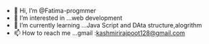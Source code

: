 - 👋 Hi, I’m @Fatima-progmmer
- 👀 I’m interested in ...web development
- 🌱 I’m currently learning ...Java Script and DAta structure,alogrithm
- 📫 How to reach me ...gmail :kashmirirajpoot128@gmail.com

<!---
Fatima-progmmer/Fatima-progmmer is a ✨ special ✨ repository because its `README.md` (this file) appears on your GitHub profile.
You can click the Preview link to take a look at your changes.
--->
